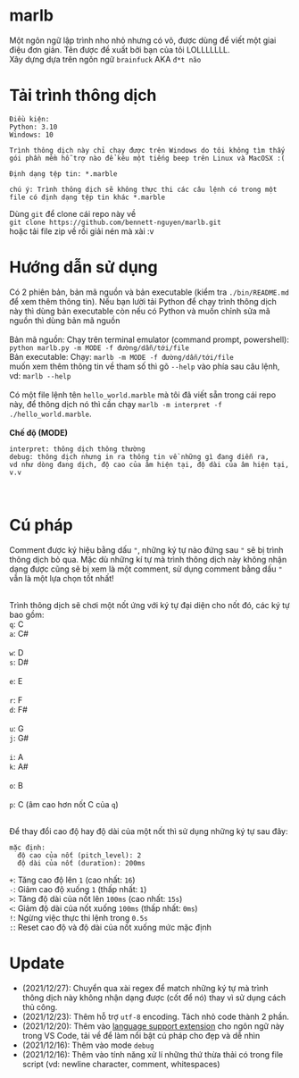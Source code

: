# marlb
Một ngôn ngữ lập trình nho nhỏ nhưng có võ, được dùng để viết một giai điệu đơn giản. Tên được đề xuất bởi bạn của tôi LOLLLLLLL.
<br>
Xây dựng dựa trên ngôn ngữ `brainfuck` AKA `đ*t não`
<br>
# Tải trình thông dịch
```
Điều kiện:
Python: 3.10
Windows: 10

Trình thông dịch này chỉ chạy được trên Windows do tôi không tìm thấy
gói phần mềm hỗ trợ nào để kêu một tiếng beep trên Linux và MacOSX :(
```

```
Định dạng tệp tin: *.marble

chú ý: Trình thông dịch sẽ không thực thi các câu lệnh có trong một file có định dạng tệp tin khác *.marble 
```

Dùng `git` để clone cái repo này về
<br>
`git clone https://github.com/bennett-nguyen/marlb.git`
<br>
hoặc tải file zip về rồi giải nén mà xài :v

# Hướng dẫn sử dụng
Có 2 phiên bản, bản mã nguồn và bản executable (kiểm tra `./bin/README.md` để xem thêm thông tin). Nếu bạn lười tải Python để chạy trình thông dịch này
thì dùng bản executable còn nếu có Python và muốn chỉnh sửa mã nguồn thì dùng bản mã nguồn
<br>
<br>
Bản mã nguồn:
Chạy trên terminal emulator (command prompt, powershell): `python marlb.py -m MODE -f đường/dẫn/tới/file`
<br>
Bản executable: 
Chạy: `marlb -m MODE -f đường/dẫn/tới/file`
<br>
muốn xem thêm thông tin về tham số thì gõ `--help` vào phía sau câu lệnh, vd: `marlb --help`
<br>
<br>
Có một file lệnh tên `hello_world.marble` mà tôi đã viết sẵn trong cái repo này, để thông dịch nó thì cần chạy `marlb -m interpret -f ./hello_world.marble`.
<br>
<br>
**Chế độ (MODE)**
```
interpret: thông dịch thông thường
debug: thông dịch nhưng in ra thông tin về những gì đang diễn ra, 
vd như dòng đang dịch, độ cao của âm hiện tại, độ dài của âm hiện tại, v.v
```
<br>

# Cú pháp
Comment được ký hiệu bằng dấu `"`, những ký tự nào đứng sau `"` sẽ bị trình thông dịch bỏ qua. Mặc dù những kí tự mà trình thông dịch
này không nhận dạng được cũng sẽ bị xem là một comment, sử dụng comment bằng dấu `"` vẫn là một lựa chọn tốt nhất!
<br><br>

Trình thông dịch sẽ chơi một nốt ứng với ký tự đại diện cho nốt đó, các ký tự bao gồm:
<br>
`q`: C
<br>
`a`: C#
<br><br>
`w`: D
<br>
`s`: D#
<br><br>
`e`: E
<br><br>
`r`: F
<br>
`d`: F#
<br><br>
`u`: G
<br>
`j`: G#
<br><br>
`i`: A
<br>
`k`: A#
<br><br>
`o`: B
<br><br>
`p`: C (âm cao hơn nốt C của `q`)

<br>
Để thay đổi cao độ hay độ dài của một nốt thì sử dụng những ký tự sau đây:

```
mặc định:
  độ cao của nốt (pitch_level): 2
  độ dài của nốt (duration): 200ms
```

`+`: Tăng cao độ lên `1` (cao nhất: `16`)
<br>
`-`: Giảm cao độ xuống `1` (thấp nhất: `1`)
<br>
`>`: Tăng độ dài của nốt lên `100ms` (cao nhất: `15s`)
<br>
`<`: Giảm độ dài của nốt xuống `100ms` (thấp nhất: `0ms`)
<br>
`!`: Ngừng việc thực thi lệnh trong `0.5s`
<br>
`:`: Reset cao độ và độ dài của nốt xuống mức mặc định

# Update
- (2021/12/27): Chuyển qua xài regex để match những ký tự mà trình thông dịch này không nhận dạng được (cốt để nó) thay vì sử dụng cách thủ công.
- (2021/12/23): Thêm hỗ trợ `utf-8` encoding. Tách nhỏ code thành 2 phần.
- (2021/12/20): Thêm vào [language support extension](https://marketplace.visualstudio.com/items?itemName=bennett-nguyen.marble) cho ngôn ngữ này trong VS Code, tải về để làm nổi bật cú pháp cho đẹp và dễ nhìn
- (2021/12/16): Thêm vào mode `debug`
- (2021/12/16): Thêm vào tính năng xử lí những thứ thừa thải có trong file script (vd: newline character, comment, whitespaces)
